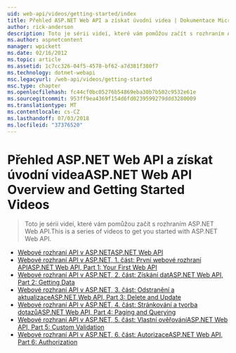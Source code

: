 ```yaml
---
uid: web-api/videos/getting-started/index
title: Přehled ASP.NET Web API a získat úvodní videa | Dokumentace Microsoftu
author: rick-anderson
description: Toto je sérii videí, které vám pomůžou začít s rozhraním ASP.NET Web API.
ms.author: aspnetcontent
manager: wpickett
ms.date: 02/16/2012
ms.topic: article
ms.assetid: 1c7cc326-04f5-4578-bf62-a7d381f380f7
ms.technology: dotnet-webapi
msc.legacyurl: /web-api/videos/getting-started
msc.type: chapter
ms.openlocfilehash: fc44cf0bc05276b54869eba30b7b502c9532e61e
ms.sourcegitcommit: 953ff9ea4369f154d6fd0239599279ddd3280009
ms.translationtype: MT
ms.contentlocale: cs-CZ
ms.lasthandoff: 07/03/2018
ms.locfileid: "37376520"
---
```

<a name="aspnet-web-api-overview-and-getting-started-videos"></a><span data-ttu-id="99dca-103">Přehled ASP.NET Web API a získat úvodní videa</span><span class="sxs-lookup"><span data-stu-id="99dca-103">ASP.NET Web API Overview and Getting Started Videos</span></span>
====================
> <span data-ttu-id="99dca-104">Toto je sérii videí, které vám pomůžou začít s rozhraním ASP.NET Web API.</span><span class="sxs-lookup"><span data-stu-id="99dca-104">This is a series of videos to get you started with ASP.NET Web API.</span></span>


- [<span data-ttu-id="99dca-105">Webové rozhraní API v ASP.NET</span><span class="sxs-lookup"><span data-stu-id="99dca-105">ASP.NET Web API</span></span>](aspnet-web-api.md)
- [<span data-ttu-id="99dca-106">Webové rozhraní API v ASP.NET, 1. část: První webové rozhraní API</span><span class="sxs-lookup"><span data-stu-id="99dca-106">ASP.NET Web API, Part 1: Your First Web API</span></span>](your-first-web-api.md)
- [<span data-ttu-id="99dca-107">Webové rozhraní API v ASP.NET, 2. část: Získání dat</span><span class="sxs-lookup"><span data-stu-id="99dca-107">ASP.NET Web API, Part 2: Getting Data</span></span>](getting-data.md)
- [<span data-ttu-id="99dca-108">Webové rozhraní API v ASP.NET, 3. část: Odstranění a aktualizace</span><span class="sxs-lookup"><span data-stu-id="99dca-108">ASP.NET Web API, Part 3: Delete and Update</span></span>](delete-and-update.md)
- [<span data-ttu-id="99dca-109">Webové rozhraní API v ASP.NET, 4. část: Stránkování a tvorba dotazů</span><span class="sxs-lookup"><span data-stu-id="99dca-109">ASP.NET Web API, Part 4: Paging and Querying</span></span>](paging-and-querying.md)
- [<span data-ttu-id="99dca-110">Webové rozhraní API v ASP.NET, 5. část: Vlastní ověřování</span><span class="sxs-lookup"><span data-stu-id="99dca-110">ASP.NET Web API, Part 5: Custom Validation</span></span>](custom-validation.md)
- [<span data-ttu-id="99dca-111">Webové rozhraní API v ASP.NET, 6. část: Autorizace</span><span class="sxs-lookup"><span data-stu-id="99dca-111">ASP.NET Web API, Part 6: Authorization</span></span>](authorization.md)
